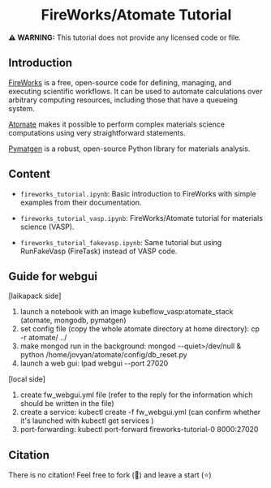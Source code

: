 <h1 align="center">FireWorks/Atomate Tutorial</h1>

**:warning: WARNING:** This tutorial does not provide any licensed code or file.

## Introduction
[FireWorks](https://materialsproject.github.io/fireworks/) is a free, open-source code for defining, managing, and executing scientific workflows. It can be used to automate calculations over arbitrary computing resources, including those that have a queueing system.

[Atomate](https://atomate.org) makes it possible to perform complex materials science computations using very straightforward statements.

[Pymatgen](https://pymatgen.org) is a robust, open-source Python library for materials analysis.

## Content

- `fireworks_tutorial.ipynb`: Basic introduction to FireWorks with simple examples from their documentation.

- `fireworks_tutorial_vasp.ipynb`: FireWorks/Atomate tutorial for materials science (VASP).

- `fireworks_tutorial_fakevasp.ipynb`: Same tutorial but using RunFakeVasp (FireTask) instead of VASP code.

## Guide for webgui
[laikapack side]
1. launch a notebook with an image kubeflow_vasp:atomate_stack (atomate, mongodb, pymatgen)
2. set config file (copy the whole atomate directory at home directory): cp -r atomate/ ../
3. make mongod run in the background: mongod --quiet>/dev/null & python /home/jovyan/atomate/config/db_reset.py
4. launch a web gui: lpad webgui --port 27020 

[local side]
1. create fw_webgui.yml file (refer to the reply for the information which should be written in the file)
2. create a service: kubectl create -f fw_webgui.yml (can confirm whether it's launched with kubectl get services )
3. port-forwarding: kubectl port-forward fireworks-tutorial-0 8000:27020

## Citation

There is no citation! Feel free to fork (:fork_and_knife:) and leave a start (:star:)
